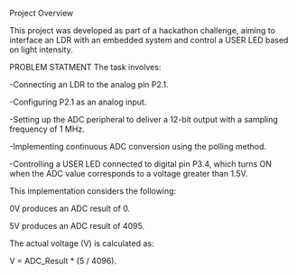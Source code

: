 Project Overview


This project was developed as part of a hackathon challenge, aiming to interface an LDR with an embedded system and control a USER LED based on light intensity.

PROBLEM STATMENT
The task involves:

-Connecting an LDR to the analog pin P2.1.

-Configuring P2.1 as an analog input.

-Setting up the ADC peripheral to deliver a 12-bit output with a sampling frequency of 1 MHz.

-Implementing continuous ADC conversion using the polling method.

-Controlling a USER LED connected to digital pin P3.4, which turns ON when the ADC value corresponds to a voltage greater than 1.5V.

This implementation considers the following:

0V produces an ADC result of 0.

5V produces an ADC result of 4095.

The actual voltage (V) is calculated as:

V = ADC_Result * (5 / 4096).
